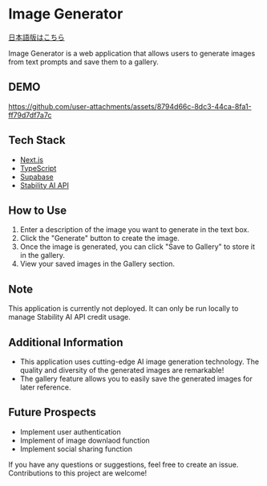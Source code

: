 # Image Generator

[日本語版はこちら](README.md)

Image Generator is a web application that allows users to generate images from text prompts and save them to a gallery.

## DEMO

https://github.com/user-attachments/assets/8794d66c-8dc3-44ca-8fa1-ff79d7df7a7c


## Tech Stack

- [Next.js](https://nextjs.org/)
- [TypeScript](https://www.typescriptlang.org/)
- [Supabase](https://supabase.io/)
- [Stability AI API](https://stability.ai/)


## How to Use

1. Enter a description of the image you want to generate in the text box.
2. Click the "Generate" button to create the image.
3. Once the image is generated, you can click "Save to Gallery" to store it in the gallery.
4. View your saved images in the Gallery section.

## Note

This application is currently not deployed. It can only be run locally to manage Stability AI API credit usage.

## Additional Information

- This application uses cutting-edge AI image generation technology. The quality and diversity of the generated images are remarkable!
- The gallery feature allows you to easily save the generated images for later reference.

## Future Prospects

- Implement user authentication
- Implement of image downlaod function
- Implement social sharing function

If you have any questions or suggestions, feel free to create an issue. Contributions to this project are welcome!
